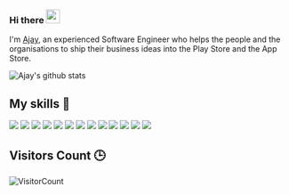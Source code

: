 ### Hi there <img src="https://media.giphy.com/media/hvRJCLFzcasrR4ia7z/giphy.gif" width="25px">

I'm [Ajay](https://ajay-kumar.dev/), an experienced Software Engineer who helps the people and the organisations to ship their business ideas into the Play Store and the App Store.

![Ajay's github stats](https://github-readme-stats.vercel.app/api?username=ajaykumar97&show_icons=true&theme=solarized-light&count_private=true)

## My skills 🚀

![](https://img.shields.io/badge/JavaScript-F7DF1E?style=for-the-badge&logo=javascript&logoColor=black)
![](https://img.shields.io/badge/React%20Native-20232A?style=for-the-badge&logo=react&logoColor=61DAFB)
![](https://img.shields.io/badge/Android%20Studio-3DDC84?style=for-the-badge&logo=android-studio&logoColor=white)
![](https://img.shields.io/badge/Xcode-1575F9?style=for-the-badge&logo=xcode&logoColor=white)
![](https://img.shields.io/badge/Node.js-43853D?style=for-the-badge&logo=node.js&logoColor=white)
![](https://img.shields.io/badge/Markdown-000000?style=for-the-badge&logo=markdown&logoColor=white)
![](https://img.shields.io/badge/Express.js-404D59?style=for-the-badge)
![](https://img.shields.io/badge/Redux-593D88?style=for-the-badge&logo=redux&logoColor=white)
![](https://img.shields.io/badge/Netlify-00C7B7?style=for-the-badge&logo=netlify&logoColor=white)
![](https://img.shields.io/badge/MongoDB-4EA94B?style=for-the-badge&logo=mongodb&logoColor=white)
![](https://img.shields.io/badge/figma-0AC97F?style=for-the-badge&logo=figma&logoColor=white)
![](https://img.shields.io/badge/git%20-%23F05033.svg?&style=for-the-badge&logo=git&logoColor=white)
![](https://img.shields.io/badge/github%20-20232A.svg?&style=for-the-badge&logo=github&logoColor=white)


## Visitors Count 🕒

![VisitorCount](https://profile-counter.glitch.me/{ajaykumar97}/count.svg)
